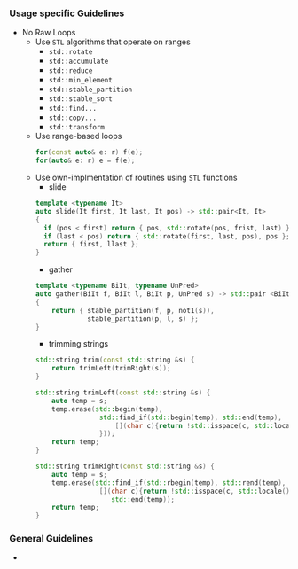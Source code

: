 ### Usage specific Guidelines
* No Raw Loops
  * Use `STL` algorithms that operate on ranges
    * `std::rotate`
    * `std::accumulate`
    * `std::reduce`
    * `std::min_element`
    * `std::stable_partition`
    * `std::stable_sort`
    * `std::find...`
    * `std::copy...`
    * `std::transform`
  * Use range-based loops
    ```c++
    for(const auto& e: r) f(e);
    for(auto& e: r) e = f(e);
    ```
  * Use own-implmentation of routines using `STL` functions
    * slide
    ```c++
    template <typename It> 
    auto slide(It first, It last, It pos) -> std::pair<It, It>
    {
      if (pos < first) return { pos, std::rotate(pos, frist, last) };
      if (last < pos) return { std::rotate(first, last, pos), pos };
      return { first, llast };
    }
    ```
    * gather
    ```c++
    template <typename BiIt, typename UnPred> 
    auto gather(BiIt f, BiIt l, BiIt p, UnPred s) -> std::pair <BiIt, BiIt>
    {
        return { stable_partition(f, p, not1(s)), 
                 stable_partition(p, l, s) };
    }
    ```
    * trimming strings
    ```c++
    std::string trim(const std::string &s) {
        return trimLeft(trimRight(s));
    }

    std::string trimLeft(const std::string &s) {
        auto temp = s;
        temp.erase(std::begin(temp), 
                    std::find_if(std::begin(temp), std::end(temp), 
                        [](char c){return !std::isspace(c, std::locale()); 
                    }));
        return temp;
    }

    std::string trimRight(const std::string &s) {
        auto temp = s;
        temp.erase(std::find_if(std::rbegin(temp), std::rend(temp), 
                    [](char c){return !std::isspace(c, std::locale()); }).base(), 
                       std::end(temp));
        return temp;
    }
    ```

### General Guidelines
* 
